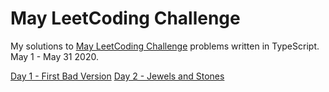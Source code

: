 # May LeetCoding Challenge

My solutions to [May LeetCoding Challenge](https://leetcode.com/explore/featured/card/may-leetcoding-challenge/534) problems written in TypeScript. May 1 - May 31 2020.

[Day 1 - First Bad Version](https://github.com/kutyepov/May-LeetCoding-Challenge/blob/master/src/first-bad-version/README.md)
[Day 2 - Jewels and Stones](https://github.com/kutyepov/May-LeetCoding-Challenge/blob/master/src/jewels-and-stones/README.md)
